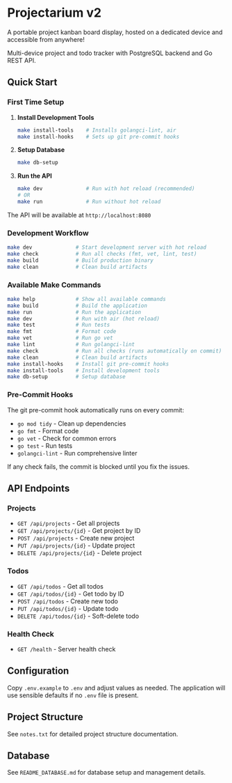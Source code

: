 # Projectarium v2

A portable project kanban board display, hosted on a dedicated device and accessible from anywhere!

Multi-device project and todo tracker with PostgreSQL backend and Go REST API.

## Quick Start

### First Time Setup

1. **Install Development Tools**
   ```bash
   make install-tools    # Installs golangci-lint, air
   make install-hooks    # Sets up git pre-commit hooks
   ```

2. **Setup Database**
   ```bash
   make db-setup
   ```

3. **Run the API**
   ```bash
   make dev              # Run with hot reload (recommended)
   # OR
   make run              # Run without hot reload
   ```

The API will be available at `http://localhost:8080`

### Development Workflow

```bash
make dev              # Start development server with hot reload
make check            # Run all checks (fmt, vet, lint, test)
make build            # Build production binary
make clean            # Clean build artifacts
```

### Available Make Commands

```bash
make help             # Show all available commands
make build            # Build the application
make run              # Run the application
make dev              # Run with air (hot reload)
make test             # Run tests
make fmt              # Format code
make vet              # Run go vet
make lint             # Run golangci-lint
make check            # Run all checks (runs automatically on commit)
make clean            # Clean build artifacts
make install-hooks    # Install git pre-commit hooks
make install-tools    # Install development tools
make db-setup         # Setup database
```

### Pre-Commit Hooks

The git pre-commit hook automatically runs on every commit:
- `go mod tidy` - Clean up dependencies
- `go fmt` - Format code
- `go vet` - Check for common errors
- `go test` - Run tests
- `golangci-lint` - Run comprehensive linter

If any check fails, the commit is blocked until you fix the issues.

## API Endpoints

### Projects
- `GET /api/projects` - Get all projects
- `GET /api/projects/{id}` - Get project by ID
- `POST /api/projects` - Create new project
- `PUT /api/projects/{id}` - Update project
- `DELETE /api/projects/{id}` - Delete project

### Todos
- `GET /api/todos` - Get all todos
- `GET /api/todos/{id}` - Get todo by ID
- `POST /api/todos` - Create new todo
- `PUT /api/todos/{id}` - Update todo
- `DELETE /api/todos/{id}` - Soft-delete todo

### Health Check
- `GET /health` - Server health check

## Configuration

Copy `.env.example` to `.env` and adjust values as needed. The application will use sensible defaults if no `.env` file is present.

## Project Structure

See `notes.txt` for detailed project structure documentation.

## Database

See `README_DATABASE.md` for database setup and management details.
